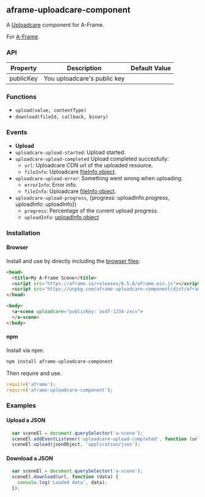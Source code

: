 ## aframe-uploadcare-component

A [Uploadcare](https://uploadcare.com/) component for A-Frame.

For [A-Frame](https://aframe.io).

### API

| Property | Description | Default Value |
| -------- | ----------- | ------------- |
| publicKey  | You uploadcare's public key |               |

### Functions
- `upload(value, contentType)`
- `download(fileId, callback, binary)`
### Events
- **Upload**
 - `uploadcare-upload-started`: Upload started.
 - `uploadcare-upload-completed` Upload completed succesfully:
    - `url`: Uploadcare CDN url of the uploaded resource.
    - `fileInfo`: Uploadcare [fileInfo  object](https://uploadcare.com/documentation/javascript_api/#file-info).
 - `uploadcare-upload-error`: Something went wrong when uploading.
    - `errorInfo`: Error info.
    - `fileInfo`: Uploadcare [fileInfo  object](https://uploadcare.com/documentation/javascript_api/#file-info).
 - `uploadcare-upload-progress`, {progress: uploadInfo.progress, uploadInfo: uploadInfo})
    - `progress`: Percentage of the current upload progress.
    - `uploadInfo`: [uploadInfo object](https://uploadcare.com/documentation/javascript_api/#upload-info)

### Installation

#### Browser

Install and use by directly including the [browser files](dist):

```html
<head>
  <title>My A-Frame Scene</title>
  <script src="https://aframe.io/releases/0.5.0/aframe.min.js"></script>
  <script src="https://unpkg.com/aframe-uploadcare-component/dist/aframe-uploadcare-component.min.js"></script>
</head>

<body>
  <a-scene uploadcare="publicKey: asdf-1234-zxcv">
  </a-scene>
</body>
```

<!-- If component is accepted to the Registry, uncomment this. -->
<!--
Or with [angle](https://npmjs.com/package/angle/), you can install the proper
version of the component straight into your HTML file, respective to your
version of A-Frame:

```sh
angle install aframe-uploadcare-component
```
-->

#### npm

Install via npm:

```bash
npm install aframe-uploadcare-component
```

Then require and use.

```js
require('aframe');
require('aframe-uploadcare-component');
```

### Examples
#### Upload a JSON
```javascript
  var sceneEl = document.querySelector('a-scene');
  sceneEl.addEventListener('uploadcare-upload-completed', function (url) { alert('Uploaded: ' + url);});
  sceneEl.upload(jsonObject, 'application/json');
```

#### Download a JSON
```javascript
  var sceneEl = document.querySelector('a-scene');
  sceneEl.download(url, function (data) {
    console.log('Loaded data', data);
  });
```
